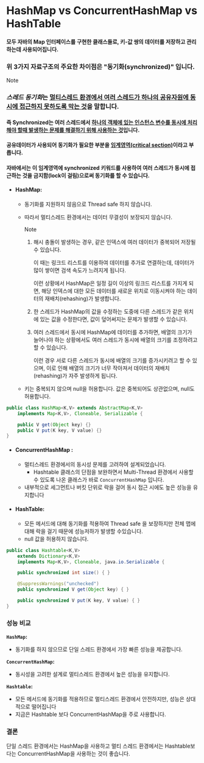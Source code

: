 # HashMap vs ConcurrentHashMap vs HashTable

#### 모두 자바의 Map 인터페이스를 구현한 클래스들로, 키-값 쌍의 데이터를 저장하고 관리하는데 사용되어집니다.

### 위 3가지 자료구조의 주요한 차이점은 "동기화(synchronized)" 입니다.

> [!NOTE]
>
> ### ***스레드 동기화***는 **<u>멀티스레드 환경에서 여러 스레드가 하나의 공유자원에 동시에 접근하지 못하도록 막는 것</u>을 말합니다.**
>
> #### 즉 Synchronized는 여러 스레드에서 <u>하나의 객체에 있는 인스턴스 변수를 동시에 처리해야 할때 발생하는 문제를 해결하기 위해 사용하는 것</u>입니다.
>
> #### 공유데이터가 사용되어 동기화가 필요한 부분을 <u>임계영역(critical section)</u>이라고 부릅니다.
>
> #### 자바에서는 이 임계영역에 synchronized 키워드를 사용하여 여러 스레드가 동시에 접근하는 것을 금지함(lock이 걸림)으로써 동기화를 할 수 있습니다.
>
> 

- #### **HashMap**: 

  - 동기화를 지원하지 않음으로 Thread safe 하지 않습니다.

  - 따라서 멀티스레드 환경에서는 데이터 무결성이 보장되지 않습니다.

    > [!NOTE]
    >
    > 1. 해시 충돌이 발생하는 경우, 같은 인덱스에 여러 데이터가 중복되어 저장될 수 있습니다. 
    >
    >    이 때는 링크드 리스트를 이용하여 데이터를 추가로 연결하는데, 데이터가 많이 쌓이면 검색 속도가 느려지게 됩니다. 
    >
    >    이런 상황에서 HashMap은 일정 길이 이상의 링크드 리스트를 가지게 되면, 해당 인덱스에 대한 모든 데이터를 새로운 위치로 이동시켜야 하는 데이터의 재배치(rehashing)가 발생합니다.
    >
    > 2. 한 스레드가 HashMap의 값을 수정하는 도중에 다른 스레드가 같은 위치에 있는 값을 수정한다면, 값이 덮어써지는 문제가 발생할 수 있습니다.
    >
    > 3. 여러 스레드에서 동시에 HashMap에 데이터를 추가하면, 배열의 크기가 늘어나야 하는 상황에서도 여러 스레드가 동시에 배열의 크기를 조정하려고 할 수 있습니다.
    >
    >    이런 경우 서로 다른 스레드가 동시에 배열의 크기를 증가시키려고 할 수 있으며, 이로 인해 배열의 크기가 너무 작아져서 데이터의 재배치(rehashing)가 자주 발생하게 됩니다.

    

  - 키는 중복되지 않으며 null을 허용합니다. 값은 중복되어도 상관없으며, null도 허용합니다.

```java
public class HashMap<K,V> extends AbstractMap<K,V>
    implements Map<K,V>, Cloneable, Serializable {

    public V get(Object key) {}
    public V put(K key, V value) {}
}
```



- #### **ConcurrentHashMap** : 

  - 멀티스레드 환경에서의 동시성 문제를 고려하여 설계되었습니다. 
    - Hashtable 클래스의 단점을 보완하면서 Multi-Thread 환경에서 사용할 수 있도록 나온 클래스가 바로 `ConcurrentHashMap` 입니다.
  - 내부적으로 세그먼트나 버킷 단위로 락을 걸어 동시 접근 시에도 높은 성능을 유지합니다



- #### **HashTable**:

  - 모든 메서드에 대해 동기화를 적용하여  Thread safe  을 보장하지만 전체 맵에 대해 락을 걸기 때문에 성능저하가 발생할 수있습니다.
  - null 값을 허용하지 않습니다.

``` java
public class Hashtable<K,V>
    extends Dictionary<K,V>
    implements Map<K,V>, Cloneable, java.io.Serializable {

    public synchronized int size() { }

    @SuppressWarnings("unchecked")
    public synchronized V get(Object key) { }

    public synchronized V put(K key, V value) { }
}
```



### 성능 비교

**`HashMap`:**

- 동기화를 하지 않으므로 단일 스레드 환경에서 가장 빠른 성능을 제공합니다.

**`ConcurrentHashMap`:** 

- 동시성을 고려한 설계로 멀티스레드 환경에서 높은 성능을 유지합니다.

**`Hashtable`:** 

- 모든 메서드에 동기화를 적용하므로 멀티스레드 환경에서 안전하지만, 성능은 상대적으로 떨어집니다
- 지금은 Hashtable 보다 ConcurrentHashMap을 주로 사용합니다.



### 결론 

단일 스레드 환경에서는 HashMap을 사용하고 멀티 스레드 환경에서는 Hashtable보다는 ConcurrentHashMap을 사용하는 것이 좋습니다.





